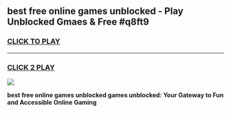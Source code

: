 
## best free online games unblocked - Play Unblocked Gmaes & Free #q8ft9
<h3>
<a href="https://news.freeplayer.one?title=best_free_online_games_unblocked&ref=24F">CLICK TO PLAY</a></h3>
<hr>

<h3>
<a href="https://news.freeplayer.one?title=best_free_online_games_unblocked&ref=24F">CLICK 2 PLAY</a>
  
</h3>

<a href="https://news.freeplayer.one?title=best_free_online_games_unblocked&ref=24F/"><img src="https://clearcache.store/games.png"></a>


**best free online games unblocked games unblocked: Your Gateway to Fun and Accessible Online Gaming**
